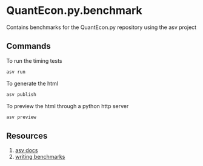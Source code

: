 # QuantEcon.py.benchmark

Contains benchmarks for the QuantEcon.py repository using the asv project

## Commands

To run the timing tests

```bash
asv run
```

To generate the html

```bash
asv publish
```

To preview the html through a python http server

```bash
asv preview
```

## Resources

1. [asv docs](http://asv.readthedocs.io/en/latest/)
1. [writing benchmarks](http://asv.readthedocs.io/en/latest/writing_benchmarks.html)